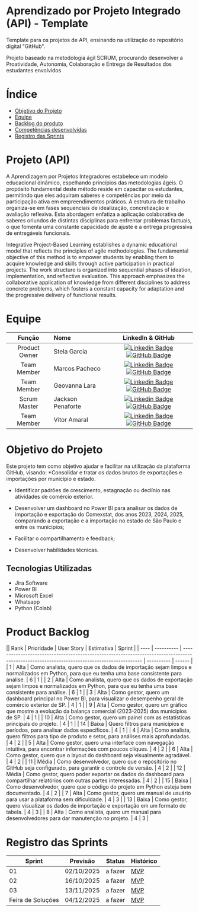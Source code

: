 # Aprendizado por Projeto Integrado (API) - Template

Template para os projetos de API, ensinando na utilização do repositório digital "GitHub". 

Projeto baseado na metodologia ágil SCRUM, procurando desenvolver a Proatividade, Autonomia, Colaboração e Entrega de Resultados dos estudantes envolvidos

# Índice
* [Objetivo do Projeto](#objetivo-do-projeto)
* [Equipe](#equipe)
* [Backlog do produto](#product-backlog)
* [Competências desenvolvidas](#competências-desenvolvidas)
* [Registro das Sprints](#registro-das-sprints)


# Projeto (API) 
  A Aprendizagem  por Projetos Integradores estabelece um modelo educacional dinâmico, espelhando princípios das metodologias ágeis. O propósito fundamental deste método reside em capacitar os estudantes, permitindo que eles adquiram saberes e competências por meio da participação ativa em empreendimentos práticos. A estrutura de trabalho organiza-se em fases sequenciais de idealização, concretização e avaliação reflexiva. Esta abordagem enfatiza a aplicação colaborativa de saberes oriundos de distintas disciplinas para enfrentar problemas factuais, o que fomenta uma constante capacidade de ajuste e a entrega progressiva de entregáveis funcionais.

  Integrative Project-Based Learning establishes a dynamic educational model that reflects the principles of agile methodologies. The fundamental objective of this method is to empower students by enabling them to acquire knowledge and skills through active participation in practical projects. The work structure is organized into sequential phases of ideation, implementation, and reflective evaluation. This approach emphasizes the collaborative application of knowledge from different disciplines to address concrete problems, which fosters a constant capacity for adaptation and the progressive delivery of functional results.

  

# Equipe
|    Função     | Nome                                  |                                                                                                                                                      LinkedIn & GitHub                                                                                                                                                      |
| :-----------: | :------------------------------------ | :-------------------------------------------------------------------------------------------------------------------------------------------------------------------------------------------------------------------------------------------------------------------------------------------------------------------------: |
| Product Owner |   Stela Garcia        |     [![Linkedin Badge](https://img.shields.io/badge/Linkedin-blue?style=flat-square&logo=Linkedin&logoColor=white)](www.linkedin.com/in/stela-garcia-a95969264) [![GitHub Badge](https://img.shields.io/badge/GitHub-111217?style=flat-square&logo=github&logoColor=white)](https://github.com/stelaeduarda21-stack)              |
| Team Member   | Marcos Pacheco |[![Linkedin Badge](https://img.shields.io/badge/Linkedin-blue?style=flat-square&logo=Linkedin&logoColor=white)](https://www.linkedin.com/in/marcos-pacheco-6a0364288?utm_source=share&utm_campaign=share_via&utm_content=profile&utm_medium=android_app) [![GitHub Badge](https://img.shields.io/badge/GitHub-111217?style=flat-square&logo=github&logoColor=white)](https://github.com/Marcosdpacheco7)        |
|  Team Member  | Geovanna Lara              |         [![Linkedin Badge](https://img.shields.io/badge/Linkedin-blue?style=flat-square&logo=Linkedin&logoColor=white)](https://www.linkedin.com/in/geovannalara1?utm_source=share&utm_campaign=share_via&utm_content=profile&utm_medium=android_app) [![GitHub Badge](https://img.shields.io/badge/GitHub-111217?style=flat-square&logo=github&logoColor=white)](https://github.com/geovannalara619-cmd)        |
|  Scrum Master  | Jackson Penaforte                 |   [![Linkedin Badge](https://img.shields.io/badge/Linkedin-blue?style=flat-square&logo=Linkedin&logoColor=white)](https://www.linkedin.com/in/jackson-penaforte-53901089?utm_source=share&utm_campaign=share_via&utm_content=profile&utm_medium=android_app) [![GitHub Badge](https://img.shields.io/badge/GitHub-111217?style=flat-square&logo=github&logoColor=white)](https://github.com/Jacksonpenaforte)   |
|  Team Member  | Vitor Amaral      |           [![Linkedin Badge](https://img.shields.io/badge/Linkedin-blue?style=flat-square&logo=Linkedin&logoColor=white)](https://www.linkedin.com/in/vitor-amaral-szabo-b533b6339/) [![GitHub Badge](https://img.shields.io/badge/GitHub-111217?style=flat-square&logo=github&logoColor=white)](https://github.com/szaboamaral-design)    


# Objetivo do Projeto
Este projeto tem como objetivo ajudar e facilitar na utilização da plataforma GitHub, visando:
*Consolidar e tratar os dados brutos de exportações e importações por município e estado.

* Identificar padrões de crescimento, estagnação ou declínio nas atividades de comércio exterior.

* Desenvolver um dashboard no Power BI para analisar os dados de importação e exportação do Comexstat, dos anos 2023, 2024, 2025, comparando a exportação e a importação no estado de São Paulo e entre os municípios;
* Facilitar o compartilhamento e feedback;
* Desenvolver habilidades técnicas.


## Tecnologias Utilizadas

* Jira Software
* Power BI
* Microsoft Excel
* Whatsapp
* Python (Colab)




# Product Backlog

|| Rank | Prioridade | User Story                                                                                                                                  | Estimativa | Sprint |
| ---- | ---------- | ------------------------------------------------------------------------------------------------------------------------------------------- | ---------- | ------ |
| 1    | Alta       | Como analista, quero que os dados de importação sejam limpos e normalizados em Python, para que eu tenha uma base consistente para análise. | 6          | 1      |
| 2    | Alta       | Como analista, quero que os dados de exportação sejam limpos e normalizados em Python, para que eu tenha uma base consistente para análise. | 6          | 1      |
| 3    | Alta       | Como gestor, quero um dashboard principal no Power BI, para visualizar o desempenho geral de comércio exterior de SP.                       | 4          | 1      |
| 9    | Alta       | Como gestor, quero um gráfico que mostre a evolução da balança comercial (2023-2025) dos municípios de SP.                                  | 4          | 1      |
| 10   | Alta       | Como gestor, quero um painel com as estatísticas principais do projeto.                                                                     | 4          | 1      |
| 14   | Baixa      | Quero filtros para municípios e períodos, para analisar dados específicos.                                                                  | 4          | 1      |
| 4    | Alta       | Como analista, quero filtros para tipo de produto e setor, para análises mais aprofundadas.                                                 | 4          | 2      |
| 5    | Alta       | Como gestor, quero uma interface com navegação intuitiva, para encontrar informações com poucos cliques.                                    | 4          | 2      |
| 6    | Alta       | Como gestor, quero que o layout do dashboard seja visualmente agradável.                                                                    | 4          | 2      |
| 11   | Média      | Como desenvolvedor, quero que o repositório no GitHub seja configurado, para garantir o controle de versão.                                 | 4          | 2      |
| 12   | Média      | Como gestor, quero poder exportar os dados do dashboard para compartilhar relatórios com outras partes interessadas.                        | 4          | 2      |
| 15   | Baixa      | Como desenvolvedor, quero que o código do projeto em Python esteja bem documentado.                                                         | 4          | 2      |
| 7    | Alta       | Como gestor, quero um manual de usuário para usar a plataforma sem dificuldade.                                                             | 4          | 3      |
| 13   | Baixa      | Como gestor, quero visualizar os dados de importação e exportação em um formato de tabela.                                                  | 4          | 3      |
| 8    | Alta       | Como analista, quero um manual para desenvolvedores para dar manutenção no projeto.                                                         | 4          | 3      |



  
# Registro das Sprints

| Sprint            | Previsão   | Status   | Histórico |
|-------------------|------------|----------|-----------|
| 01                | 02/10/2025 | a fazer  | [MVP](MVP/sp1.md)  |
| 02                | 16/10/2025 | a fazer  | [MVP](MVP/sp2.md)  |
| 03                | 13/11/2025 | a fazer  | [MVP](MVP/sp3.md)  |
| Feira de Soluções | 04/12/2025 | a fazer  | [MVP](#)  |

